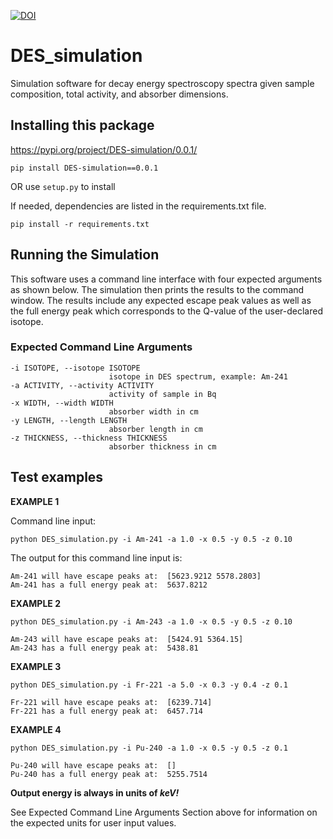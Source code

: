 [![DOI](https://zenodo.org/badge/470771624.svg)](https://zenodo.org/badge/latestdoi/470771624)

# DES_simulation
Simulation software for decay energy spectroscopy spectra given sample composition, total activity, and absorber dimensions.

## Installing this package
https://pypi.org/project/DES-simulation/0.0.1/

`pip install DES-simulation==0.0.1`

OR use `setup.py` to install  

If needed, dependencies are listed in the requirements.txt file.

`pip install -r requirements.txt`

## Running the Simulation
This software uses a command line interface with four expected arguments as shown below. The simulation then prints the results to the command window. The results include any expected escape peak values as well as the full energy peak which corresponds to the Q-value of the user-declared isotope.

### Expected Command Line Arguments
```
-i ISOTOPE, --isotope ISOTOPE
                      isotope in DES spectrum, example: Am-241
-a ACTIVITY, --activity ACTIVITY
                      activity of sample in Bq
-x WIDTH, --width WIDTH
                      absorber width in cm
-y LENGTH, --length LENGTH
                      absorber length in cm
-z THICKNESS, --thickness THICKNESS
                      absorber thickness in cm
```

## Test examples
**EXAMPLE 1**

Command line input:

`python DES_simulation.py -i Am-241 -a 1.0 -x 0.5 -y 0.5 -z 0.10`

The output for this command line input is:
```
Am-241 will have escape peaks at:  [5623.9212 5578.2803]
Am-241 has a full energy peak at:  5637.8212
```
**EXAMPLE 2**

`python DES_simulation.py -i Am-243 -a 1.0 -x 0.5 -y 0.5 -z 0.10`

```
Am-243 will have escape peaks at:  [5424.91 5364.15]
Am-243 has a full energy peak at:  5438.81
```
**EXAMPLE 3**

`python DES_simulation.py -i Fr-221 -a 5.0 -x 0.3 -y 0.4 -z 0.1`

```
Fr-221 will have escape peaks at:  [6239.714]
Fr-221 has a full energy peak at:  6457.714
```

**EXAMPLE 4**

`python DES_simulation.py -i Pu-240 -a 1.0 -x 0.5 -y 0.5 -z 0.1`

```
Pu-240 will have escape peaks at:  []
Pu-240 has a full energy peak at:  5255.7514
```


**Output energy is always in units of ***keV!*****

See Expected Command Line Arguments Section above for information on the expected units for user input values.


